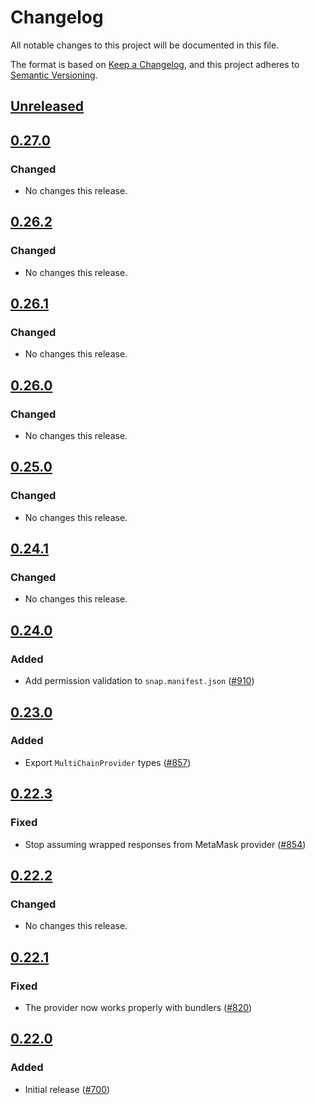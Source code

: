 # Changelog
All notable changes to this project will be documented in this file.

The format is based on [Keep a Changelog](https://keepachangelog.com/en/1.0.0/),
and this project adheres to [Semantic Versioning](https://semver.org/spec/v2.0.0.html).

## [Unreleased]

## [0.27.0]
### Changed
- No changes this release.

## [0.26.2]
### Changed
- No changes this release.

## [0.26.1]
### Changed
- No changes this release.

## [0.26.0]
### Changed
- No changes this release.

## [0.25.0]
### Changed
- No changes this release.

## [0.24.1]
### Changed
- No changes this release.

## [0.24.0]
### Added
- Add permission validation to `snap.manifest.json` ([#910](https://github.com/MetaMask/snaps-monorepo/pull/910))

## [0.23.0]
### Added
- Export `MultiChainProvider` types ([#857](https://github.com/MetaMask/snaps-monorepo/pull/857))

## [0.22.3]
### Fixed
- Stop assuming wrapped responses from MetaMask provider ([#854](https://github.com/MetaMask/snaps-monorepo/pull/854))

## [0.22.2]
### Changed
- No changes this release.

## [0.22.1]
### Fixed
- The provider now works properly with bundlers ([#820](https://github.com/MetaMask/snaps-monorepo/pull/820))

## [0.22.0]
### Added
- Initial release ([#700](https://github.com/MetaMask/snaps-monorepo/pull/700))

[Unreleased]: https://github.com/MetaMask/snaps-monorepo/compare/v0.27.0...HEAD
[0.27.0]: https://github.com/MetaMask/snaps-monorepo/compare/v0.26.2...v0.27.0
[0.26.2]: https://github.com/MetaMask/snaps-monorepo/compare/v0.26.1...v0.26.2
[0.26.1]: https://github.com/MetaMask/snaps-monorepo/compare/v0.26.0...v0.26.1
[0.26.0]: https://github.com/MetaMask/snaps-monorepo/compare/v0.25.0...v0.26.0
[0.25.0]: https://github.com/MetaMask/snaps-monorepo/compare/v0.24.1...v0.25.0
[0.24.1]: https://github.com/MetaMask/snaps-monorepo/compare/v0.24.0...v0.24.1
[0.24.0]: https://github.com/MetaMask/snaps-monorepo/compare/v0.23.0...v0.24.0
[0.23.0]: https://github.com/MetaMask/snaps-monorepo/compare/v0.22.3...v0.23.0
[0.22.3]: https://github.com/MetaMask/snaps-monorepo/compare/v0.22.2...v0.22.3
[0.22.2]: https://github.com/MetaMask/snaps-monorepo/compare/v0.22.1...v0.22.2
[0.22.1]: https://github.com/MetaMask/snaps-monorepo/compare/v0.22.0...v0.22.1
[0.22.0]: https://github.com/MetaMask/snaps-monorepo/releases/tag/v0.22.0
